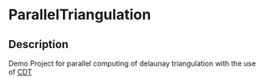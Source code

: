 # ParallelTriangulation

## Description
Demo Project for parallel computing of delaunay triangulation with the use of [CDT](https://github.com/artem-ogre/CDT)
